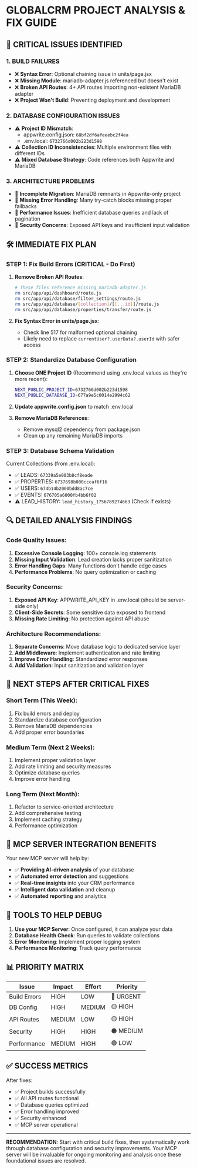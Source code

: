 # GLOBALCRM PROJECT ANALYSIS & FIX GUIDE

## 🚨 CRITICAL ISSUES IDENTIFIED

### 1. BUILD FAILURES
- ❌ **Syntax Error**: Optional chaining issue in units/page.jsx
- ❌ **Missing Module**: mariadb-adapter.js referenced but doesn't exist
- ❌ **Broken API Routes**: 4+ API routes importing non-existent MariaDB adapter
- ❌ **Project Won't Build**: Preventing deployment and development

### 2. DATABASE CONFIGURATION ISSUES
- ⚠️ **Project ID Mismatch**: 
  - appwrite.config.json: `68bf2df6afeeebc2f4ea`
  - .env.local: `6732766d002b223d1598`
- ⚠️ **Collection ID Inconsistencies**: Multiple environment files with different IDs
- ⚠️ **Mixed Database Strategy**: Code references both Appwrite and MariaDB

### 3. ARCHITECTURE PROBLEMS
- 🔧 **Incomplete Migration**: MariaDB remnants in Appwrite-only project
- 🔧 **Missing Error Handling**: Many try-catch blocks missing proper fallbacks
- 🔧 **Performance Issues**: Inefficient database queries and lack of pagination
- 🔧 **Security Concerns**: Exposed API keys and insufficient input validation

## 🛠️ IMMEDIATE FIX PLAN

### STEP 1: Fix Build Errors (CRITICAL - Do First)

1. **Remove Broken API Routes**:
   ```bash
   # These files reference missing mariadb-adapter.js
   rm src/app/api/dashboard/route.js
   rm src/app/api/database/filter_settings/route.js  
   rm src/app/api/database/[collection]/[[...id]]/route.js
   rm src/app/api/database/properties/transfer/route.js
   ```

2. **Fix Syntax Error in units/page.jsx**:
   - Check line 517 for malformed optional chaining
   - Likely need to replace `currentUser?.userData?.userId` with safer access

### STEP 2: Standardize Database Configuration

1. **Choose ONE Project ID** (Recommend using .env.local values as they're more recent):
   ```bash
   NEXT_PUBLIC_PROJECT_ID=6732766d002b223d1598
   NEXT_PUBLIC_DATABASE_ID=677a9e5c0014e2994c62
   ```

2. **Update appwrite.config.json** to match .env.local

3. **Remove MariaDB References**:
   - Remove mysql2 dependency from package.json
   - Clean up any remaining MariaDB imports

### STEP 3: Database Schema Validation

Current Collections (from .env.local):
- ✅ LEADS: `67339a5e003b8cf8eade`
- ✅ PROPERTIES: `6737698b000cccaf6f16`
- ✅ USERS: `674b14b2000bdd8ac7ce`
- ✅ EVENTS: `676705a6000fb4bb6f02`
- ⚠️ LEAD_HISTORY: `lead_history_1756789274663` (Check if exists)

## 🔍 DETAILED ANALYSIS FINDINGS

### Code Quality Issues:
1. **Excessive Console Logging**: 100+ console.log statements
2. **Missing Input Validation**: Lead creation lacks proper sanitization
3. **Error Handling Gaps**: Many functions don't handle edge cases
4. **Performance Problems**: No query optimization or caching

### Security Concerns:
1. **Exposed API Key**: APPWRITE_API_KEY in .env.local (should be server-side only)
2. **Client-Side Secrets**: Some sensitive data exposed to frontend
3. **Missing Rate Limiting**: No protection against API abuse

### Architecture Recommendations:
1. **Separate Concerns**: Move database logic to dedicated service layer
2. **Add Middleware**: Implement authentication and rate limiting
3. **Improve Error Handling**: Standardized error responses
4. **Add Validation**: Input sanitization and validation layer

## 🎯 NEXT STEPS AFTER CRITICAL FIXES

### Short Term (This Week):
1. Fix build errors and deploy
2. Standardize database configuration  
3. Remove MariaDB dependencies
4. Add proper error boundaries

### Medium Term (Next 2 Weeks):
1. Implement proper validation layer
2. Add rate limiting and security measures
3. Optimize database queries
4. Improve error handling

### Long Term (Next Month):
1. Refactor to service-oriented architecture
2. Add comprehensive testing
3. Implement caching strategy
4. Performance optimization

## 🚀 MCP SERVER INTEGRATION BENEFITS

Your new MCP server will help by:
- ✅ **Providing AI-driven analysis** of your database
- ✅ **Automated error detection** and suggestions
- ✅ **Real-time insights** into your CRM performance
- ✅ **Intelligent data validation** and cleanup
- ✅ **Automated reporting** and analytics

## 🔧 TOOLS TO HELP DEBUG

1. **Use your MCP Server**: Once configured, it can analyze your data
2. **Database Health Check**: Run queries to validate collections
3. **Error Monitoring**: Implement proper logging system
4. **Performance Monitoring**: Track query performance

## 📊 PRIORITY MATRIX

| Issue | Impact | Effort | Priority |
|-------|--------|--------|----------|
| Build Errors | HIGH | LOW | 🔴 URGENT |
| DB Config | HIGH | MEDIUM | 🟡 HIGH |
| API Routes | MEDIUM | LOW | 🟡 HIGH |
| Security | HIGH | HIGH | 🟠 MEDIUM |
| Performance | MEDIUM | HIGH | 🟢 LOW |

## ✅ SUCCESS METRICS

After fixes:
- ✅ Project builds successfully
- ✅ All API routes functional
- ✅ Database queries optimized
- ✅ Error handling improved
- ✅ Security enhanced
- ✅ MCP server operational

---

**RECOMMENDATION**: Start with critical build fixes, then systematically work through database configuration and security improvements. Your MCP server will be invaluable for ongoing monitoring and analysis once these foundational issues are resolved.
